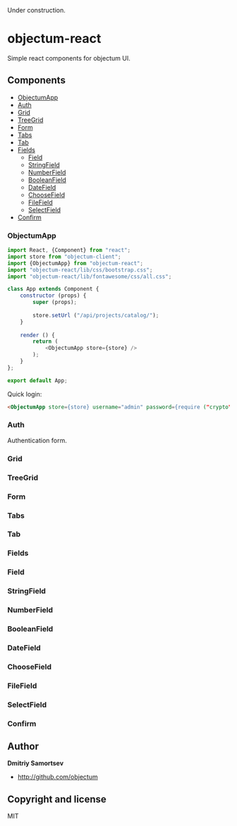 Under construction.

# objectum-react

Simple react components for objectum UI.

## Components
* [ObjectumApp](#objectum_app)  
* [Auth](#auth)
* [Grid](#grid)  
* [TreeGrid](#tree_grid)  
* [Form](#form)  
* [Tabs](#tabs)  
* [Tab](#tab)  
* [Fields](#fields)  
    * [Field](#field)  
    * [StringField](#string_field)  
    * [NumberField](#number_field)
    * [BooleanField](#boolean_field)  
    * [DateField](#date_field)  
    * [ChooseField](#choose_field)  
    * [FileField](#file_field)  
    * [SelectField](#select_field)
* [Confirm](#confirm)

<a name="objectum_app" />

### ObjectumApp
```js
import React, {Component} from "react";
import store from "objectum-client";
import {ObjectumApp} from "objectum-react";
import "objectum-react/lib/css/bootstrap.css";
import "objectum-react/lib/fontawesome/css/all.css";

class App extends Component {
	constructor (props) {
		super (props);
		
		store.setUrl ("/api/projects/catalog/");
	}
	
	render () {
		return (
			<ObjectumApp store={store} />
		);
	}
};

export default App;
```
Quick login:
```html
<ObjectumApp store={store} username="admin" password={require ("crypto").createHash ("sha1").update ("admin").digest ("hex").toUpperCase ()} />
```

<a name="auth" />

### Auth
Authentication form.

<a name="grid" />

### Grid

<a name="tree_grid" />

### TreeGrid

<a name="form" />

### Form

<a name="tabs" />

### Tabs

<a name="tab" />

### Tab

<a name="fields" />

### Fields

<a name="field" />

### Field

<a name="string_field" />

### StringField

<a name="number_field" />

### NumberField

<a name="boolean_field" />

### BooleanField

<a name="date_field" />

### DateField

<a name="choose_field" />

### ChooseField

<a name="file_field" />

### FileField

<a name="select_field" />

### SelectField

<a name="confirm" />

### Confirm

## Author

**Dmitriy Samortsev**

+ http://github.com/objectum


## Copyright and license

MIT
